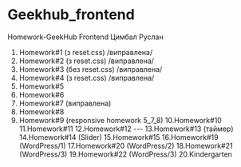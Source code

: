 # Geekhub_frontend

Homework-GeekHub Frontend
Цимбал Руслан

1. Homework#1 (з reset.css) /виправлена/
2. Homework#2 (з reset.css) /виправлена/
3. Homework#3 (без reset.css) /виправлена/
4. Homework#4 (з reset.css) /виправлена/
5. Homework#5
6. Homework#6
7. Homework#7 (виправлена)
8. Homework#8
9. Homework#9 (responsive homework 5_7_8)
10.Homework#10 
11.Homework#11
12.Homework#12 ---
13.Homework#13 (таймер)
14.Homework#14 (Slider)
15.Homework#15 
16.Homework#19 (WordPress/1)
17.Homework#20 (WordPress/2)
18.Homework#21 (WordPress/3)
19.Homework#22 (WordPress/3)
20.Kindergarten

